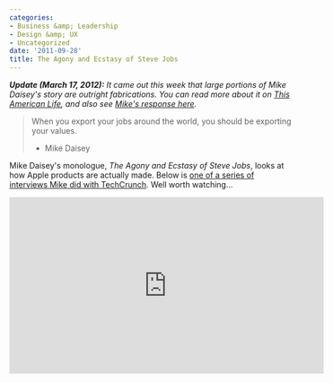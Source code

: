 ```yaml
---
categories:
- Business &amp; Leadership
- Design &amp; UX
- Uncategorized
date: '2011-09-28'
title: The Agony and Ecstasy of Steve Jobs
---
```


<em><strong>Update (March 17, 2012):</strong> It came out this week that large portions of Mike Daisey's story are outright fabrications. You can read more about it on <a href="http://www.thisamericanlife.org/blog/2012/03/retracting-mr-daisey-and-the-apple-factory">This American Life</a>, and also see <a href="http://mikedaisey.blogspot.com/2012/03/statement-on-tal.html">Mike's response here</a>.</em>

<blockquote>When you export your jobs around the world, you should be exporting your values.

- Mike Daisey</blockquote>

Mike Daisey's monologue, <em>The Agony and Ecstasy of Steve Jobs</em>, looks at how Apple products are actually made. Below is <a href="https://www.youtube.com/watch?v=rPnoB4LzB8g">one of a series of interviews Mike did with TechCrunch</a>. Well worth watching...

<iframe class="alignc" width="560" height="315" src="https://www.youtube.com/embed/rPnoB4LzB8g" frameborder="0" allowfullscreen></iframe>